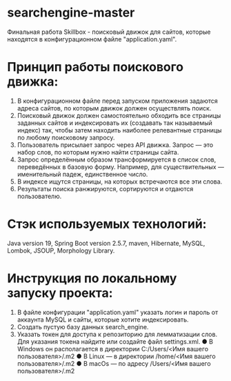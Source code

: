 # searchengine-master
Финальная работа Skillbox - поисковый движок для сайтов, которые находятся в конфигурационном файле "application.yaml".
# Принцип работы поискового движка:
  1. В конфигурационном файле перед запуском приложения задаются адреса сайтов, по которым движок должен осуществлять поиск.
  2. Поисковый движок должен самостоятельно обходить все страницы заданных сайтов и индексировать их (создавать так называемый индекс) так, чтобы затем находить наиболее релевантные страницы по любому поисковому запросу.
  3. Пользователь присылает запрос через API движка. Запрос — это набор слов, по которым нужно найти страницы сайта.
  4. Запрос определённым образом трансформируется в список слов, переведённых в базовую форму. Например, для существительных — именительный падеж, единственное число.
  5. В индексе ищутся страницы, на которых встречаются все эти слова.
  6. Результаты поиска ранжируются, сортируются и отдаются пользователю.
# Стэк используемых технологий:
  Java version 19, Spring Boot version 2.5.7, maven, Hibernate, MySQL, Lombok, JSOUP, Morphology Library.
# Инструкция по локальному запуску проекта:
  1. В файле конфигурации "application.yaml" указать логин и пароль от аккаунта MySQL и сайты, которые хотите индексировать.
  2. Создать пустую базу данных search_engine.
  3. Указать токен для доступа к репозиторию для лемматизации слов. Для указания токена найдите или создайте файл
settings.xml.
  ● В Windows он располагается в директории
C:/Users/<Имя вашего пользователя>/.m2
  ● В Linux — в директории
/home/<Имя вашего пользователя>/.m2
  ● В macOs — по адресу
/Users/<Имя вашего пользователя>/.m2

